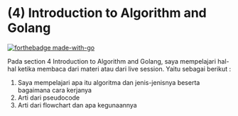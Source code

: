 # (4) Introduction to Algorithm and Golang
[![forthebadge made-with-go](http://ForTheBadge.com/images/badges/made-with-go.svg)](https://go.dev/)

Pada section 4 Introduction to Algorithm and Golang, saya mempelajari hal-hal ketika membaca dari materi atau dari live session. Yaitu sebagai berikut :
1. Saya mempelajari apa itu algoritma dan jenis-jenisnya beserta bagaimana cara kerjanya
2. Arti dari pseudocode
3. Arti dari flowchart dan apa kegunaannya
